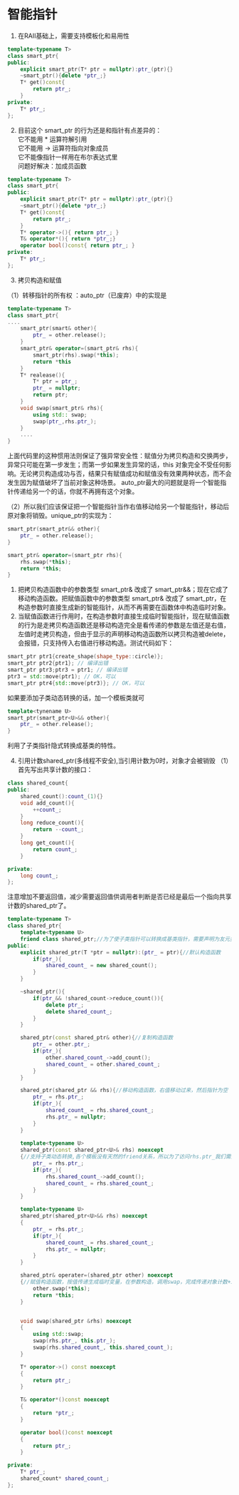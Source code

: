 <!--
 * @Author: zzzzztw
 * @Date: 2023-03-02 10:44:19
 * @LastEditors: Do not edit
 * @LastEditTime: 2023-03-06 10:47:10
 * @FilePath: /cpptest/modernC++/1.实现智能指针.md
-->
<!--
 * @Author: zzzzztw
 * @Date: 2023-03-02 10:44:19
 * @LastEditors: Do not edit
 * @LastEditTime: 2023-03-06 09:43:40
 * @FilePath: /cpptest/modernC++/1.实现智能指针.md
-->
# 智能指针
1. 在RAII基础上，需要支持模板化和易用性
```cpp
template<typename T>
class smart_ptr{
public:
    explicit smart_ptr(T* ptr = nullptr):ptr_(ptr){}
    ~smart_ptr(){delete *ptr_;}
    T* get()const{
        return ptr_;
    }
private:
    T* ptr_;
};
```
2. 目前这个 smart_ptr 的行为还是和指针有点差异的：  
它不能用 * 运算符解引用  
它不能用 -> 运算符指向对象成员  
它不能像指针一样用在布尔表达式里  
问题好解决：加成员函数

```cpp
template<typename T>
class smart_ptr{
public:
    explicit smart_ptr(T* ptr = nullptr):ptr_(ptr){}
    ~smart_ptr(){delete *ptr_;}
    T* get()const{
        return ptr_;
    }
    T* operator->(){ return ptr_; }
    T& operator*(){ return *ptr_;}
    operator bool()const{ return ptr_; }
private:
    T* ptr_;
};
```
3. 拷贝构造和赋值

（1）转移指针的所有权 ：auto_ptr（已废弃）中的实现是
```cpp
template<typename T>
class smart_ptr{
....
    smart_ptr(smart& other){
        ptr_ = other.release();
    }
    smart_ptr& operator=(smart_ptr& rhs){
        smart_ptr(rhs).swap(*this);
        return *this
    }
    T* realease(){
        T* ptr = ptr_;
        ptr_ = nullptr;
        return ptr;
    }
    void swap(smart_ptr& rhs){
        using std:: swap;
        swap(ptr_,rhs.ptr_);
    }
    ....
}

```
上面代码里的这种惯用法则保证了强异常安全性：赋值分为拷贝构造和交换两步，异常只可能在第一步发生；而第一步如果发生异常的话，this 对象完全不受任何影响。无论拷贝构造成功与否，结果只有赋值成功和赋值没有效果两种状态，而不会发生因为赋值破坏了当前对象这种场景。
auto_ptr最大的问题就是将一个智能指针传递给另一个的话，你就不再拥有这个对象。  
  
（2）所以我们应该保证把一个智能指针当作右值移动给另一个智能指针，移动后原对象将销毁。unique_ptr的实现为：  
```cpp
smart_ptr(smart_ptr&& other){
    ptr_ = other.release();
}

smart_ptr& operator=(smart_ptr rhs){
    rhs.swap(*this);
    return *this;
}
```
1. 把拷贝构造函数中的参数类型 smart_ptr& 改成了 smart_ptr&&；现在它成了移动构造函数。把赋值函数中的参数类型 smart_ptr& 改成了 smart_ptr，在构造参数时直接生成新的智能指针，从而不再需要在函数体中构造临时对象。
2. 当赋值函数进行作用时，在构造参数时直接生成临时智能指针，现在赋值函数的行为是走拷贝构造函数还是移动构造完全是看传递的参数是左值还是右值，左值时走拷贝构造，但由于显示的声明移动构造函数所以拷贝构造被delete，会报错，只支持传入右值进行移动构造。测试代码如下：
```cpp
smart_ptr ptr1{create_shape(shape_type::circle)};  
smart_ptr ptr2{ptr1}; // 编译出错  
smart_ptr ptr3;ptr3 = ptr1; // 编译出错  
ptr3 = std::move(ptr1); // OK，可以  
smart_ptr ptr4{std::move(ptr3)}; // OK，可以
```
如果要添加子类动态转换的话，加一个模板类就可
```cpp
template<tynename U>
smart_ptr(smart_ptr<U>&& other){
    ptr_ = other.release();
}
```
利用了子类指针隐式转换成基类的特性。

4. 引用计数shared_ptr(多线程不安全),当引用计数为0时，对象才会被销毁
（1）首先写出共享计数的接口：
```cpp
class shared_count{
public:
    shared_count():count_(1){}
    void add_count(){
        ++count_;
    }
    long reduce_count(){
        return --count_;
    }
    long get_count(){
        return count_;
    }

private:
    long count_;
};
```
注意增加不要返回值，减少需要返回值供调用者判断是否已经是最后一个指向共享计数的shared_ptr了。
```cpp
template<typename T>
class shared_ptr{
    template<typename U>
    friend class shared_ptr;//为了使子类指针可以转换成基类指针，需要声明为友元类来访问私有成员
public:
    explicit shared_ptr(T *ptr = nullptr):(ptr_ = ptr){//默认构造函数
        if(ptr_){
            shared_count_ = new shared_count();
        }
    }

    ~shared_ptr(){
        if(ptr_&& !shared_count->reduce_count()){
            delete ptr_;
            delete shared_count_;
        }
    }

    shared_ptr(const shared_ptr& other){//复制构造函数
        ptr_ = other.ptr_;
        if(ptr_){
            other.shared_count_->add_count();
            shared_count_ = other.shared_count_;
        }
    }

    shared_ptr(shared_ptr && rhs){//移动构造函数，右值移动过来，然后指针为空
        ptr_ = rhs.ptr_;
        if(ptr_){
            shared_count_ = rhs.shared_count_;
            rhs.ptr_ = nullptr;
        }
    }
    
    template<typename U>
    shared_ptr(const shared_ptr<U>& rhs) noexcept
    {//支持子类动态转换,各个模板没有天然的friend关系，所以为了访问rhs.ptr_我们需要把模板声明成友元类
        ptr_ = rhs.ptr_;
        if(ptr_){
            rhs.shared_count_->add_count();
            shared_count_ = rhs.shared_count_;
        }
    }

    template<typename U>
    shared_ptr(shared_ptr<U>&& rhs) noexcept
    {
        ptr_ = rhs.ptr_;
        if(ptr_){
            shared_count_ = rhs.shared_count_;
            rhs.ptr_ = nullptr;
        }
    }   

    shared_ptr& operater=(shared_ptr other) noexcept
    {//赋值构造函数，按值传递生成临时变量，在参数构造，调用swap，完成传递对象计数+1，函数完成后销毁，调用析构函数，原来对象计数-1
        other.swap(*this);
        return *this;
    }


    void swap(shared_ptr &rhs) noexcept
    {
        using std::swap;
        swap(rhs.ptr_, this.ptr_);
        swap(rhs.shared_count_, this.shared_count_);
    }

    T* operator->() const noexcept
    {
        return ptr_;
    }

    T& operator*()const noexcept
    {
        return *ptr_;
    }

    operator bool()const noexcept
    {
        return ptr_;
    }

private:
    T* ptr_;
    shared_count* shared_count_;
};

```